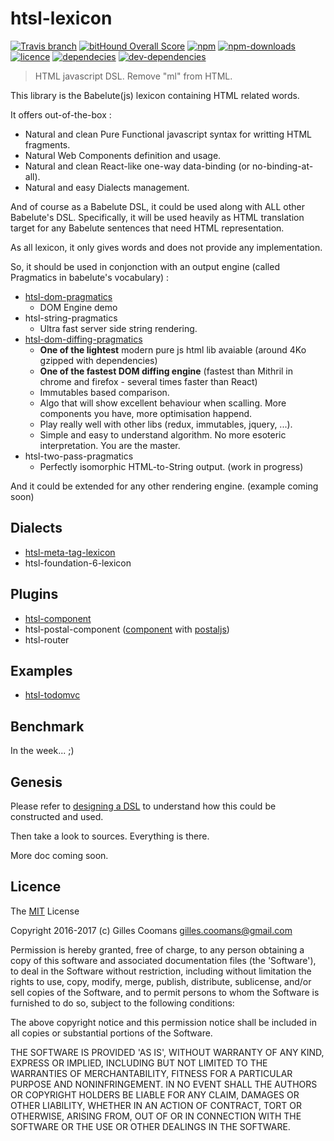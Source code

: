 # htsl-lexicon

[![Travis branch](https://img.shields.io/travis/nomocas/htsl-lexicon/master.svg)](https://travis-ci.org/nomocas/htsl-lexicon)
[![bitHound Overall Score](https://www.bithound.io/github/nomocas/htsl-lexicon/badges/score.svg)](https://www.bithound.io/github/nomocas/htsl-lexicon)
[![npm](https://img.shields.io/npm/v/htsl-lexicon.svg)]()
[![npm-downloads](https://img.shields.io/npm/dm/htsl-lexicon.svg)]()
[![licence](https://img.shields.io/npm/l/htsl-lexicon.svg)]()
[![dependecies](https://img.shields.io/david/nomocas/htsl-lexicon.svg)]()
[![dev-dependencies](https://img.shields.io/david/dev/nomocas/htsl-lexicon.svg)]()

> HTML javascript DSL. Remove "ml" from HTML.

This library is the Babelute(js) lexicon containing HTML related words.

It offers out-of-the-box :
- Natural and clean Pure Functional javascript syntax for writting HTML fragments.
- Natural Web Components definition and usage.
- Natural and clean React-like one-way data-binding (or no-binding-at-all).
- Natural and easy Dialects management.

And of course as a Babelute DSL, it could be used along with ALL other Babelute's DSL. 
Specifically, it will be used heavily as HTML translation target for any Babelute sentences that need HTML representation.

As all lexicon, it only gives words and does not provide any implementation.

So, it should be used in conjonction with an output engine (called Pragmatics in babelute's vocabulary) :
- [htsl-dom-pragmatics](https://github.com/nomocas/htsl-dom-pragmatics)
	- DOM Engine demo
- htsl-string-pragmatics
	- Ultra fast server side string rendering.
- [htsl-dom-diffing-pragmatics](https://github.com/nomocas/htsl-dom-diffing-pragmatics)
	- __One of the lightest__ modern pure js html lib avaiable (around 4Ko gzipped with dependencies) 
	- __One of the fastest DOM diffing engine__ (fastest than Mithril in chrome and firefox - several times faster than React)
	- Immutables based comparison. 
	- Algo that will show excellent behaviour when scalling. More components you have, more optimisation happend.
	- Play really well with other libs (redux, immutables, jquery, ...).
	- Simple and easy to understand algorithm. No more esoteric interpretation. You are the master.
- htsl-two-pass-pragmatics
	- Perfectly isomorphic HTML-to-String output. (work in progress)

And it could be extended for any other rendering engine. (example coming soon)

## Dialects

- [htsl-meta-tag-lexicon](https://github.com/nomocas/htsl-meta-tag-lexicon)
- htsl-foundation-6-lexicon


## Plugins

- [htsl-component](https://github.com/nomocas/htsl-component)
- htsl-postal-component ([component](https://github.com/nomocas/htsl-component) with [postaljs](https://github.com/postaljs/postal.js))
- htsl-router


## Examples

- [htsl-todomvc](https://github.com/nomocas/htsl-todomvc)

## Benchmark

In the week... ;)

## Genesis

Please refer to [designing a DSL](https://github.com/nomocas/babelute/blob/master/manual/designing-dsl.md) to understand how this could be constructed and used.

Then take a look to sources. Everything is there.

More doc coming soon.

## Licence

The [MIT](http://opensource.org/licenses/MIT) License

Copyright 2016-2017 (c) Gilles Coomans <gilles.coomans@gmail.com>

Permission is hereby granted, free of charge, to any person obtaining a copy of this software and associated documentation files (the 'Software'), to deal in the Software without restriction, including without limitation the rights to use, copy, modify, merge, publish, distribute, sublicense, and/or sell copies of the Software, and to permit persons to whom the Software is furnished to do so, subject to the following conditions:

The above copyright notice and this permission notice shall be included in all copies or substantial portions of the Software.

THE SOFTWARE IS PROVIDED 'AS IS', WITHOUT WARRANTY OF ANY KIND, EXPRESS OR IMPLIED, INCLUDING BUT NOT LIMITED TO THE WARRANTIES OF MERCHANTABILITY, FITNESS FOR A PARTICULAR PURPOSE AND NONINFRINGEMENT. IN NO EVENT SHALL THE AUTHORS OR COPYRIGHT HOLDERS BE LIABLE FOR ANY CLAIM, DAMAGES OR OTHER LIABILITY, WHETHER IN AN ACTION OF CONTRACT, TORT OR OTHERWISE, ARISING FROM, OUT OF OR IN CONNECTION WITH THE SOFTWARE OR THE USE OR OTHER DEALINGS IN THE SOFTWARE.
